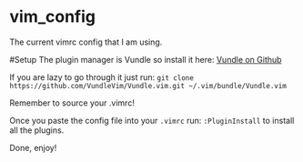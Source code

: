 # vim_config
The current vimrc config that I am using.

#Setup
The plugin manager is Vundle so install it here:
[Vundle on Github](https://github.com/VundleVim/Vundle.vim)

If you are lazy to go through it just run:
`git clone https://github.com/VundleVim/Vundle.vim.git ~/.vim/bundle/Vundle.vim`

Remember to source your .vimrc!

Once you paste the config file into your `.vimrc` run:
`:PluginInstall` 
to install all the plugins.

Done, enjoy!

